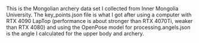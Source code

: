 This is the Mongolian archery data set I collected from Inner Mongolia University. The key_points.json file is what I got after using a computer with RTX 4090 LapTop (performance is about stronger than RTX 4070Ti, weaker than RTX 4080) and using the OpenPose model for processing.angels.json is the angle I calculated for the upper body and archery.
